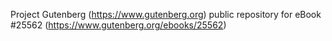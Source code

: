 Project Gutenberg (https://www.gutenberg.org) public repository for eBook #25562 (https://www.gutenberg.org/ebooks/25562)
